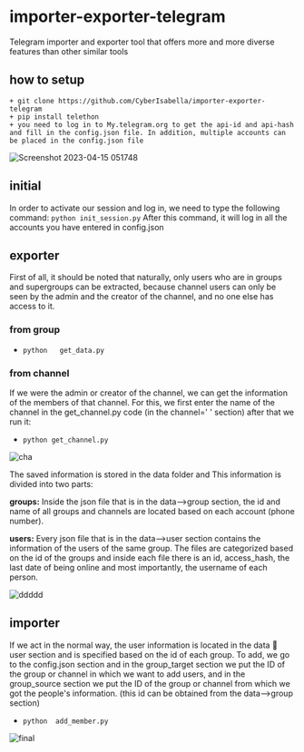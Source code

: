 # importer-exporter-telegram
Telegram importer and exporter tool that offers more and more diverse features than other similar tools

## how to setup

```
+ git clone https://github.com/CyberIsabella/importer-exporter-telegram
+ pip install telethon
+ you need to log in to My.telegram.org to get the api-id and api-hash and fill in the config.json file. In addition, multiple accounts can be placed in the config.json file   

```

![Screenshot 2023-04-15 051748](https://user-images.githubusercontent.com/122454821/232224277-a27b74f1-95c4-445c-af73-51a98282bf6d.png)


## initial
In order to activate our session and log in, we need to type the following command:
`python init_session.py`
After this command, it will log in all the accounts you have entered in config.json

## exporter
First of all, it should be noted that naturally, only users who are in groups and supergroups can be extracted, because channel users can only be seen by the admin and the creator of the channel, and no one else has access to it.

### from group
+ `python   get_data.py`

### from channel
If we were the admin or creator of the channel, we can get the information of the members of that channel. For this, we first enter the name of the channel in the get_channel.py code (in the channel=' ' section)
after that we run it:

+ `python get_channel.py`

![cha](https://user-images.githubusercontent.com/122454821/232224369-d18a62b3-c175-4598-ad4b-949d94e04948.png)


The saved information is stored in the data folder and This information is divided into two parts:

**groups:** Inside the json file that is in the data-->group section, the id and name of all groups and channels are located based on each account (phone number).

**users:** Every json file that is in the data-->user section contains the information of the users of the same group. The files are categorized based on the id of the groups and inside each file there is an id, access_hash, the last date of being online and most importantly, the username of each person.

![ddddd](https://user-images.githubusercontent.com/122454821/232224309-3e7f4fd4-a1a5-49a0-8786-3143d0dd04af.png)

## importer

If we act in the normal way, the user information is located in the data  user section and is specified based on the id of each group. To add, we go to the config.json section and in the group_target section we put the ID of the group or channel in which we want to add users, and in the group_source section we put the ID of the group or channel from which we got the people's information. (this id can be obtained from the data-->group section)

+ `python  add_member.py`

![final](https://user-images.githubusercontent.com/122454821/232224411-5604c3dc-6430-4c40-b655-5f0a16d95b00.png)





